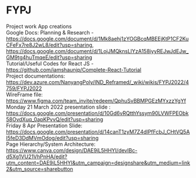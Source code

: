 # FYPJ
Project work
App creations<br/>
Google Docs: 
Planning & Research - https://docs.google.com/document/d/1Mk8aehj1zYOGBcqMBEEjKtP1CF2KuCFeFx7re8J2wL8/edit?usp=sharing, https://docs.google.com/document/d/1LojJMQknsLlYzA158iyyREJwJdEJw_GM9tg4huTmqeE/edit?usp=sharing
<br/>
Tutorial/Useful Codes for React JS - https://github.com/iamshaunjp/Complete-React-Tutorial
<br/>
Project documentations: https://dev.azure.com/NanyangPoly/IND_Reframed/_wiki/wikis/FYPJ2022/4759/FYPJ2022
<br/>
WireFrame file: https://www.figma.com/team_invite/redeem/QphuSvBBMPGEzMYxzzYgYf
<br/>
Monday 21 March 2022 presentation slide : https://docs.google.com/presentation/d/10Gd6vRQtthYssym90LVWFPEObk58OvdXuq_0apKPvvQ/edit?usp=sharing
<br/>
Friday 8 Apr Presentation Slide: https://docs.google.com/presentation/d/14canT1zyM7Z4dlPfFcbJ_CHtVQ5Al5feD3DdMVmOdog/edit?usp=sharing
<br/>
Page Hierarchy/System Architecture: https://www.canva.com/design/DAE9iL5HHYI/devIBc-d5Xg1VU21VhPnHA/edit?utm_content=DAE9iL5HHYI&utm_campaign=designshare&utm_medium=link2&utm_source=sharebutton

